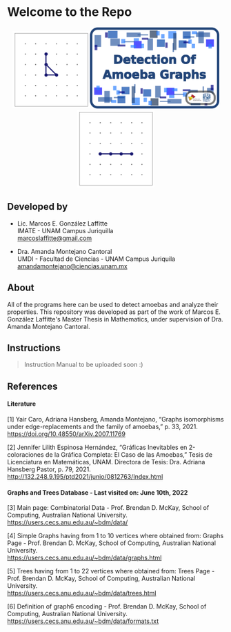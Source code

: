 # Welcome to the Repo

<p align="center">
  <img src="./7_Readme_Pics/C3.gif" width="180"/><img src="./7_Readme_Pics/RepoTitle.png" width="300"/><img src="./7_Readme_Pics/P4.gif" width="180"/>
</p>


## Developed by

- Lic. Marcos E. González Laffitte<br/>
  IMATE - UNAM Campus Juriquilla<br/>
  marcoslaffitte@gmail.com
  
- Dra. Amanda Montejano Cantoral<br/>
  UMDI - Facultad de Ciencias - UNAM Campus Juriquila<br/>
  amandamontejano@ciencias.unam.mx


## About

All of the programs here can be used to detect amoebas and analyze their properties. This repository was developed as part of the work of Marcos E. González Laffitte's Master Thesis in Mathematics, under supervision of Dra. Amanda Montejano Cantoral.


## Instructions

> Instruction Manual to be uploaded soon :)


## References

#### Literature

[1] Yair Caro, Adriana Hansberg, Amanda Montejano, “Graphs isomorphisms under edge-replacements and the family of amoebas,” p. 33, 2021.<br/>
https://doi.org/10.48550/arXiv.2007.11769

[2] Jennifer Lilith Espinosa Hernández, “Gráficas Inevitables en 2-coloraciones de la Gráfica Completa: El Caso de las Amoebas,” Tesis de Licenciatura en Matemáticas, UNAM. Directora de Tesis: Dra. Adriana Hansberg Pastor, p. 79, 2021.<br/>
http://132.248.9.195/ptd2021/junio/0812763/Index.html

#### Graphs and Trees Database - Last visited on: June 10th, 2022

[3] Main page: Combinatorial Data - Prof. Brendan D. McKay, School of Computing, Australian National University.<br/>
https://users.cecs.anu.edu.au/~bdm/data/

[4] Simple Graphs having from 1 to 10 vertices where obtained from: Graphs Page - Prof. Brendan D. McKay, School of Computing, Australian National University.<br/>
https://users.cecs.anu.edu.au/~bdm/data/graphs.html

[5] Trees having from 1 to 22 vertices where obtained from: Trees Page - Prof. Brendan D. McKay, School of Computing, Australian National University.<br/>
https://users.cecs.anu.edu.au/~bdm/data/trees.html

[6] Definition of graph6 encoding - Prof. Brendan D. McKay, School of Computing, Australian National University.<br/>
https://users.cecs.anu.edu.au/~bdm/data/formats.txt




